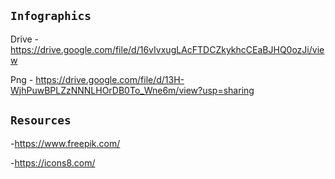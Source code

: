 ## `Infographics `
Drive - https://drive.google.com/file/d/16vIvxugLAcFTDCZkykhcCEaBJHQ0ozJi/view

Png - https://drive.google.com/file/d/13H-WjhPuwBPLZzNNNLHOrDB0To_Wne6m/view?usp=sharing

## `Resources`
-https://www.freepik.com/

-https://icons8.com/